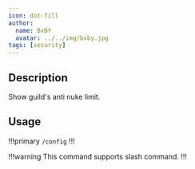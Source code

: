 ```yaml
---
icon: dot-fill
author:
  name: BxBY
  avatar: ../../img/bxby.jpg
tags: [security]
---
```


## Description
Show guild's anti nuke limit.

## Usage
!!!primary
`/config`
!!!

!!!warning
This command supports slash command.
!!!